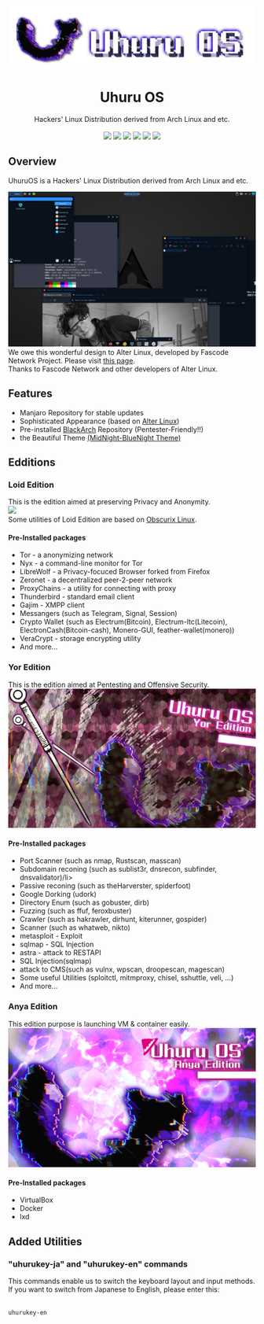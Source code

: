 <p align="center">
    <img src="../images/logo/UhuruOS_logo.png" alt="Uhuru OS logo">
</p>
<h1 align="center">Uhuru OS</h1>
<p align="center">
  <a> Hackers' Linux Distribution derived from Arch Linux and etc.<br> </a>
  <br>
  <img src="https://img.shields.io/badge/base-Archlinux-1793AD.svg?logo=archlinux&style=popout">
  <img src="https://img.shields.io/github/stars/infoengine1337/uhuruos?color=yellow&style=popout&logo=github%22">
  <img src="https://img.shields.io/github/forks/infoengine1337/uhuruos?color=blue&style=popout&logo=github%22">
  <img src="https://img.shields.io/github/last-commit/infoengine1337/uhuruos?color=green&style=popout">
  <img src="https://img.shields.io/github/repo-size/infoengine1337/uhuruos?color=red&style=popout">
  <img src="https://img.shields.io/tokei/lines/github/infoengine1337/uhuruos?color=orange&style=popout">



</p>

Overview
--------

UhuruOS is a Hackers' Linux Distribution derived from Arch Linux and etc.  
  
![](../images/screenshot/UhuruOS_screenshot.png)  
We owe this wonderful design to Alter Linux, developed by Fascode Network Project. Please visit [this page](https://github.com/FascodeNet/alterlinux).  
Thanks to Fascode Network and other developers of Alter Linux.

Features
--------

*   Manjaro Repository for stable updates
*   Sophisticated Appearance (based on [Alter Linux](https://github.com/FascodeNet/alterlinux))
*   Pre-installed [BlackArch](https://blackarch.org/tools.html) Repository (Pentester-Friendly!!)
*   the Beautiful Theme [(MidNight-BlueNight Theme)](https://github.com/i-mint/midnight)

Edditions
---------

### Loid Edition

This is the edition aimed at preserving Privacy and Anonymity.  
![](../images/wallpapers/uhuru_loid.png)  
Some utilities of Loid Edition are based on [Obscurix Linux](https://github.com/Obscurix/Obscurix).  

#### Pre-Installed packages

*   Tor - a anonymizing network
*   Nyx - a command-line monitor for Tor
*   LibreWolf - a Privacy-focuced Browser forked from Firefox
*   Zeronet - a decentralized peer-2-peer network
*   ProxyChains - a utility for connecting with proxy
*   Thunderbird - standard email client
*   Gajim - XMPP client
*   Messangers (such as Telegram, Signal, Session)
*   Crypto Wallet (such as Electrum(Bitcoin), Electrum-ltc(Litecoin), ElectronCash(Bitcoin-cash), Monero-GUI, feather-wallet(monero))
*   VeraCrypt - storage encrypting utility
*   And more...

### Yor Edition

This is the edition aimed at Pentesting and Offensive Security.  
![](../images/wallpapers/uhuru_yor.png)  

#### Pre-Installed packages

*   Port Scanner (such as nmap, Rustscan, masscan)
*   Subdomain reconing (such as sublist3r, dnsrecon, subfinder, dnsvalidator)/li>
*   Passive reconing (such as theHarverster, spiderfoot)
*   Google Dorking (udork)
*   Directory Enum (such as gobuster, dirb)
*   Fuzzing (such as ffuf, feroxbuster)
*   Crawler (such as hakrawler, dirhunt, kiterunner, gospider)
*   Scanner (such as whatweb, nikto)
*   metasploit - Exploit
*   sqlmap - SQL Injection
*   astra - attack to RESTAPI
*   SQL Injection(sqlmap)
*   attack to CMS(such as vulnx, wpscan, droopescan, magescan)
*   Some useful Utilities (sploitctl, mitmproxy, chisel, sshuttle, veli, ...)
*   And more...

### Anya Edition

This edition purpose is launching VM & container easily.  
![](../images/wallpapers/uhuru_anya.png)  

#### Pre-Installed packages

*   VirtualBox
*   Docker
*   lxd

Added Utilities
---------------

### "uhurukey-ja" and "uhurukey-en" commands

This commands enable us to switch the keyboard layout and input methods.  
If you want to switch from Japanese to English, please enter this: 
```

uhurukey-en

```
